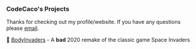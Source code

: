 ### CodeCaco's Projects

Thanks for checking out my profile/website. If you have any questions please [email](mailto:cacoleitao@gmailcom).

🦠 [BodyInvaders](https://codecaco.github.io/bodyinvaders) - A **bad** 2020 remake of the classic game Space Invaders
